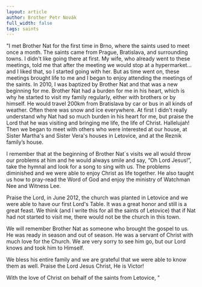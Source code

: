 ```yaml
---
layout: article
author: Brother Petr Novák
full_width: false
tags: saints
---
```


"I met Brother Nat for the first time in Brno, where the saints used to meet once a month. The saints came from Prague, Bratislava, and surrounding towns. I didn't like going there at first. My wife, who already went to these meetings, told me that after the meeting we would stop at a hypermarket… and I liked that, so I started going with her. But as time went on, these meetings brought life to me and I began to enjoy attending the meetings of the saints. In 2010, I was baptized by Brother Nat and that was a new beginning for me. Brother Nat had a burden for me in his heart, which is why he started to visit my family regularly, either with brothers or by himself. He would travel 200km from Bratislava by car or bus in all kinds of weather. Often there was snow and ice everywhere. At first I didn't really understand why Nat had so much burden in his heart for me, but praise the Lord that he was visiting and bringing me life, the life of Christ. Hallelujah! Then we began to meet with others who were interested at our house, at Sister Martha's and Sister Vera's houses in Letovice, and at the Reznik family’s house.

I remember that at the beginning of Brother Nat´s visits we all would throw our problems at him and he would always smile and say, “Oh Lord Jesus!”, take the hymnal and look for a song to sing with us. The problems diminished and we were able to enjoy Christ as life together. He also taught us how to pray-read the Word of God and enjoy the ministry of Watchman Nee and Witness Lee.

 Praise the Lord, in June 2012, the church was planted in Letovice and we were able to have our first Lord's Table. It was a great honor and still is a great feast. We think (and I write this for all the saints of Letovice) that if Nat had not started to visit me, there would not be the church in this town.

 We will remember Brother Nat as someone who brought the gospel to us. He was ready in season and out of season. He was a servant of Christ with much love for the Church. We are very sorry to see him go, but our Lord knows and took him to Himself.

We bless his entire family and we are grateful that we were able to know them as well. Praise the Lord Jesus Christ, He is Victor!

With the love of Christ on behalf of the saints from Letovice, "
